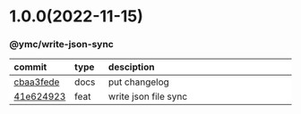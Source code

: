 
<style>
table{
    display:table;
    width:100%;
}
table th:nth-of-type(1),table th:nth-of-type(2) {
    width:12%;
}
</style>


<a name="1.0.0"></a>
# 1.0.0(2022-11-15)
### @ymc/write-json-sync

<div align="center" style="margin-left: auto;margin-right: auto;background:white;">

commit|type|desciption
:----|:----|:----
[cbaa3fede](https://github.com/ymc-github/js-idea/commit/ecbaa3fedec337f4095e8d3ccf69760161b9522d)|docs|put changelog
[41e624923](https://github.com/ymc-github/js-idea/commit/541e62492334a8bb78e0b9633d95a84c71f7dccd)|feat|write json file sync

</div>